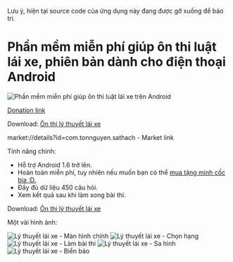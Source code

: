 Lưu ý, hiện tại source code của ứng dụng này đang được gỡ xuống để bảo trì.

<h1>Phần mềm miễn phí giúp ôn thi luật lái xe, phiên bản dành cho điện thoại Android</h1>
<img src='https://lh3.googleusercontent.com/-tYL3aB_cBMU/TfsEKnohTII/AAAAAAAAChA/S3Cww3pCw9g/s640/Banner.jpg' alt='Phần mềm miễn phí giúp ôn thi luật lái xe trên Android' />
<p><a href='http://goo.gl/qziM3'>Donation link</a></p>
<p>Download: <a href='https://market.android.com/details?id=com.tonnguyen.sathach'>Ôn thi lý thuyết lái xe</a></p>
<p>market://details?id=com.tonnguyen.sathach - Market link</p>
<p>Tính năng chính:</p>
<ul>
<li>Hỗ trợ Android 1.6 trở lên.</li>
<li>Hoàn toàn miễn phí, tuy nhiên nếu muốn bạn có thể <a href='http://goo.gl/qziM3'>mua tặng mình cốc bia :D.</a></li>
<li>Đầy đủ dữ liệu 450 câu hỏi.</li>
<li>Xem kết quả sau khi làm xong bài thi.</li>
</ul>

<p>Download: <a href='https://market.android.com/details?id=com.tonnguyen.sathach'>Ôn thi lý thuyết lái xe</a></p>

<p>Một vài hình ảnh:</p>
<img src='https://lh4.googleusercontent.com/-agELpMmnnNE/TfsEK0nJqOI/AAAAAAAAChE/EY8Lk9OWS-M/s288/Capture_home_landscape.PNG' alt='Lý thuyết lái xe - Màn hình chính' />
<img src='https://lh6.googleusercontent.com/-JnwIi0pf_Zg/TfsEKW35UcI/AAAAAAAACg8/sNTwOWLZaok/s288/Capture5.png' alt='Lý thuyết lái xe - Chọn hạng' />
<br />
<img src='https://lh3.googleusercontent.com/-N7lJeVCZfMk/TfsEJzwENjI/AAAAAAAACgs/khRbsmZslu4/s288/Capture1.png' alt='Lý thuyết lái xe - Làm bài thi' />
<img src='https://lh4.googleusercontent.com/-tVdJ-skmZE8/TfsEJ4mNrpI/AAAAAAAACgw/5O3xS-O6Ed8/s288/Capture2.png' alt='Lý thuyết lái xe - Sa hình' />
<img src='https://lh6.googleusercontent.com/-dlS-VYTgUgs/TfsEJ0Sr87I/AAAAAAAACg0/vecpslJBNrM/s288/Capture3.png' alt='Lý thuyết lái xe - Biển báo' />